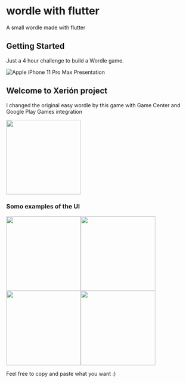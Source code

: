 # wordle with flutter

A small wordle made with flutter

## Getting Started

Just a 4 hour challenge to build a Wordle game.  


![Apple iPhone 11 Pro Max Presentation](https://user-images.githubusercontent.com/12527053/149529779-211ee57c-e1bf-4b3e-b6f5-8461d530d125.png)

## Welcome to Xerión project

I changed the original easy wordle by this game with Game Center and Google Play Games integration

<img src="https://user-images.githubusercontent.com/12527053/150801054-51d2b84b-f24a-4cf8-8663-62bd6f20e3a7.png" width="200" />

### Somo examples of the UI

<img src="https://user-images.githubusercontent.com/12527053/150809960-cc7e60fb-d69c-4260-b034-b193711bdc55.png" width="200" /><img src="https://user-images.githubusercontent.com/12527053/150808412-6195f4b9-294e-46c1-9ed6-650461b9ef52.png" width="200" /><img src="https://user-images.githubusercontent.com/12527053/150807951-335dbffc-260f-4591-8d2e-4aabbc36bbfc.png" width="200" /><img src="https://user-images.githubusercontent.com/12527053/150808530-cd1f338c-7744-4a06-bdbf-a93f1a2071aa.png" width="200" />

Feel free to copy and paste what you want :)
